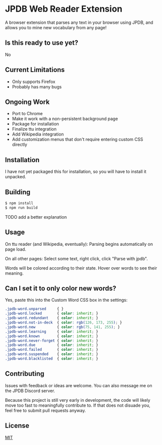# JPDB Web Reader Extension

A browser extension that parses any text in your browser using JPDB, and allows you to mine new vocabulary from any page!

## Is this ready to use yet?

No

## Current Limitations

-   Only supports Firefox
-   Probably has many bugs

## Ongoing Work

-   Port to Chrome
-   Make it work with a non-persistent background page
-   Package for installation
-   Finalize ttu integration
-   Add Wikipedia integration
-   Add customization menus that don't require entering custom CSS directly

## Installation

I have not yet packaged this for installation, so you will have to install it unpacked.

## Building

```sh
$ npm install
$ npm run build
```

TODO add a better explanation

## Usage

On ttu reader (and Wikipedia, eventually): Parsing begins automatically on page load.

On all other pages: Select some text, right click, click "Parse with jpdb".

Words will be colored according to their state. Hover over words to see their meaning.

## Can I set it to only color new words?

Yes, paste this into the Custom Word CSS box in the settings:
```css
.jpdb-word.unparsed     { }
.jpdb-word.locked       { color: inherit; }
.jpdb-word.redundant    { color: inherit; }
.jpdb-word.not-in-deck  { color: rgb(126, 173, 255); }
.jpdb-word.new          { color: rgb(75, 141, 255); }
.jpdb-word.learning     { color: inherit; }
.jpdb-word.known        { color: inherit; }
.jpdb-word.never-forget { color: inherit; }
.jpdb-word.due          { color: inherit; }
.jpdb-word.failed       { color: inherit; }
.jpdb-word.suspended    { color: inherit; }
.jpdb-word.blacklisted  { color: inherit; }
```

## Contributing

Issues with feedback or ideas are welcome. You can also message me on the JPDB Discord server.

Because this project is still very early in development, the code will likely move too fast to meaningfully contribute to.
If that does not disuade you, feel free to submit pull requests anyway.

## License

[MIT](https://choosealicense.com/licenses/mit/)
